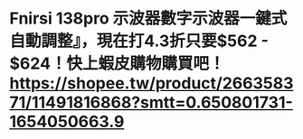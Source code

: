 # Fnirsi 138pro 示波器數字示波器一鍵式自動調整』，現在打4.3折只要$562 - $624！快上蝦皮購物購買吧！https://shopee.tw/product/266358371/11491816868?smtt=0.650801731-1654050663.9